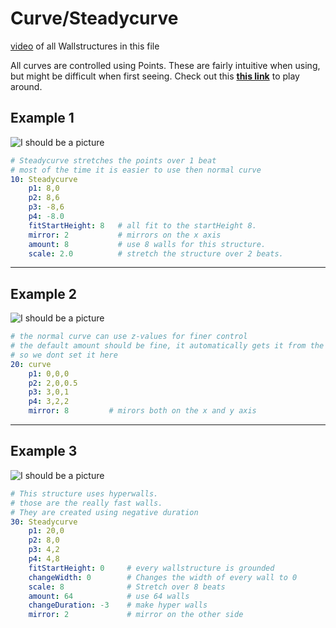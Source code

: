 # Curve/Steadycurve

[video](https://youtu.be/eowLTGFseuk) of all Wallstructures in this file

All curves are controlled using Points. 
These are fairly intuitive when using, but might be difficult when first seeing. 
Check out this [**this link**](https://youtu.be/eowLTGFseuk) to play around.


## Example 1

![I should be a picture](https://github.com/spookyGh0st/beatwalls/blob/master/examples/pictures/curve/10.png)

```yaml
# Steadycurve stretches the points over 1 beat
# most of the time it is easier to use then normal curve
10: Steadycurve
    p1: 8,0   
    p2: 8,6
    p3: -8,6
    p4: -8.0
    fitStartHeight: 8   # all fit to the startHeight 8.
    mirror: 2           # mirrors on the x axis
    amount: 8           # use 8 walls for this structure.
    scale: 2.0          # stretch the structure over 2 beats.
```

--- 

## Example 2

![I should be a picture](https://github.com/spookyGh0st/beatwalls/blob/master/examples/pictures/curve/20.png)

```yaml
# the normal curve can use z-values for finer control
# the default amount should be fine, it automatically gets it from the duration, 
# so we dont set it here
20: curve
    p1: 0,0,0
    p2: 2,0,0.5
    p3: 3,0,1
    p4: 3,2,2       
    mirror: 8         # mirors both on the x and y axis
```

--- 

## Example 3

![I should be a picture](https://github.com/spookyGh0st/beatwalls/blob/master/examples/pictures/curve/30.png)

```yaml
# This structure uses hyperwalls.
# those are the really fast walls. 
# They are created using negative duration
30: Steadycurve
    p1: 20,0
    p2: 8,0
    p3: 4,2
    p4: 4,8
    fitStartHeight: 0     # every wallstructure is grounded
    changeWidth: 0        # Changes the width of every wall to 0
    scale: 8              # Stretch over 8 beats
    amount: 64            # use 64 walls
    changeDuration: -3    # make hyper walls
    mirror: 2             # mirror on the other side
```